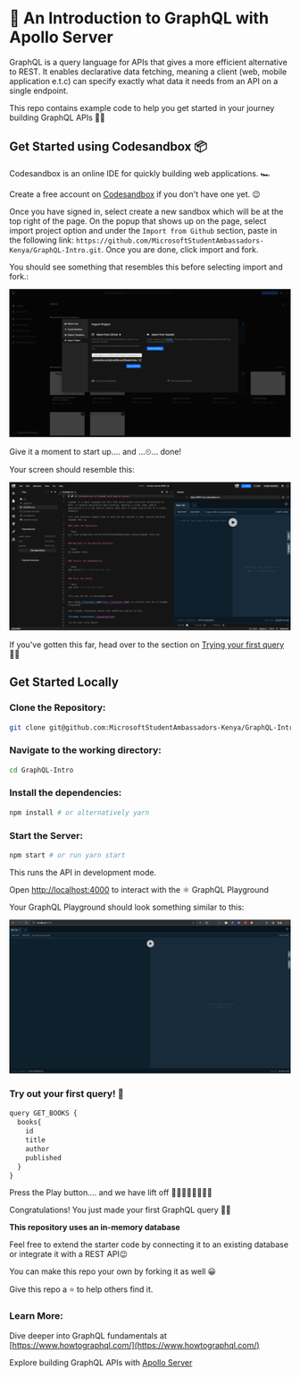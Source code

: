 # 🚀 An Introduction to GraphQL with Apollo Server

GraphQL is a query language for APIs that gives a more efficient alternative to REST. It enables declarative data fetching, meaning a client (web, mobile application e.t.c) can specify exactly what data it needs from an API on a single endpoint.

This repo contains example code to help you get started in your journey building GraphQL APIs 💪🏾

## Get Started using Codesandbox 📦

Codesandbox is an online IDE for quickly building web applications. 🏎 

Create a free account on [Codesandbox](https://codesandbox.io) if you don't have one yet. 😉

Once you have signed in, select create a new sandbox which will be at the top right of the page. On the popup that shows up on the page, select import project option and under the `Import from Github` section, paste in the following link: `https://github.com/MicrosoftStudentAmbassadors-Kenya/GraphQL-Intro.git`. Once you are done, click import and fork.

You should see something that resembles this before selecting import and fork.: 

![codesandbox screenshot](./images/codesandbox-1.png)

 Give it a moment to start up.... and ...⏲... done!

 Your screen should resemble this:

 ![codesandbox editor](./images/codesandbox-2.png)

 If you've gotten this far, head over to the section on [Trying your first query](#try-out-your-first-query) 🎉🎉

## Get Started Locally

### Clone the Repository:

```bash
git clone git@github.com:MicrosoftStudentAmbassadors-Kenya/GraphQL-Intro.git
```

### Navigate to the working directory:

```bash
cd GraphQL-Intro
```

### Install the dependencies:

```bash
npm install # or alternatively yarn 
```

### Start the Server:

```bash
npm start # or run yarn start
```

This runs the API in development mode.

Open [http://localhost:4000](http://localhost:4000) to interact with the ⚛ GraphQL Playground

Your GraphQL Playground should look something similar to this:

![GraphQL Playground](./images//playground.png)

### Try out your first query! 🛒

```gql
query GET_BOOKS {
  books{
    id 
    title
    author
    published
  }
}
```

Press the Play button.... and we have lift off 👩🏾‍🚀👨🏾‍🚀🚀🚀

Congratulations! You just made your first GraphQL query 🎉🍾

**This repository uses an in-memory database**

Feel free to extend the starter code by connecting it to an existing database or integrate it with a REST API😉

You can make this repo your own by forking it as well 😀 

Give this repo a ⭐ to help others find it.

### Learn More:
Dive deeper into GraphQL fundamentals at [https://www.howtographql.com/](https://www.howtographql.com/)

Explore building GraphQL APIs with [Apollo Server](https://www.apollographql.com/docs/apollo-server/getting-started/)
